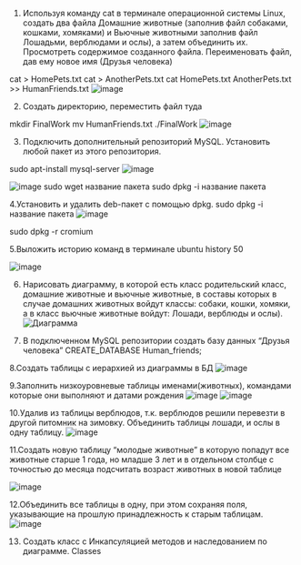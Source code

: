 1. Используя команду cat в терминале операционной системы Linux, создать
два файла Домашние животные (заполнив файл собаками, кошками,
хомяками) и Вьючные животными заполнив файл Лошадьми, верблюдами и
ослы), а затем объединить их. Просмотреть содержимое созданного файла.
Переименовать файл, дав ему новое имя (Друзья человека)

cat > HomePets.txt
cat > AnotherPets.txt 
cat HomePets.txt AnotherPets.txt >> HumanFriends.txt
![image](https://github.com/user-attachments/assets/021abf11-6698-479a-8deb-9117df005d48)

2. Создать директорию, переместить файл туда

mkdir FinalWork
mv HumanFriends.txt ./FinalWork
![image](https://github.com/user-attachments/assets/fc297523-3e51-4c20-adc6-1f74172bf7f7)

3. Подключить дополнительный репозиторий MySQL. Установить любой пакет
из этого репозитория.

sudo apt-install mysql-server
![image](https://github.com/user-attachments/assets/917d5b2b-3ba2-44c8-8214-8ad93e9a5139)

![image](https://github.com/user-attachments/assets/e111a348-01d4-40ae-913d-eed37a2e2981)
sudo wget название пакета 
sudo dpkg -i название пакета

4.Установить и удалить deb-пакет с помощью dpkg.
sudo dpkg -i название пакета
![image](https://github.com/user-attachments/assets/ac15449e-fbd0-4dda-a04f-3a6aa0562cdd)

sudo dpkg -r cromium

5.Выложить историю команд в терминале ubuntu
history 50

![image](https://github.com/user-attachments/assets/ae8fe709-e363-4388-a90a-64e4b97851bb)

6. Нарисовать диаграмму, в которой есть класс родительский класс, домашние
животные и вьючные животные, в составы которых в случае домашних
животных войдут классы: собаки, кошки, хомяки, а в класс вьючные животные
войдут: Лошади, верблюды и ослы).
![Диаграмма](https://github.com/user-attachments/assets/a699c80d-3585-4765-b552-cf858eee9f94)

7. В подключенном MySQL репозитории создать базу данных “Друзья
человека”
CREATE_DATABASE Human_friends;

8.Создать таблицы с иерархией из диаграммы в БД
![image](https://github.com/user-attachments/assets/d64d7c87-b8c1-4c7f-8eec-429acfc1d1ce)

9.Заполнить низкоуровневые таблицы именами(животных), командами которые они выполняют и датами рождения
![image](https://github.com/user-attachments/assets/d5a3b1ff-de60-4ae4-b883-361a12ac4263)
![image](https://github.com/user-attachments/assets/c805ba7e-0cb3-4c3e-9574-d92188d68e7e)

10.Удалив из таблицы верблюдов, т.к. верблюдов решили перевезти в другой питомник на зимовку. Объединить таблицы лошади, и ослы в одну таблицу.
![image](https://github.com/user-attachments/assets/9c700e89-fa6c-4797-97ee-cd483d9669c3)

11.Создать новую таблицу “молодые животные” в которую попадут все животные старше 1 года, но младше 3 лет и в отдельном столбце с точностью до месяца подсчитать возраст животных в новой таблице

![image](https://github.com/user-attachments/assets/e8f63db8-b532-4b1b-b82f-21a43cba5141)

12.Объединить все таблицы в одну, при этом сохраняя поля, указывающие на прошлую принадлежность к старым таблицам.
![image](https://github.com/user-attachments/assets/a21c40cd-2d33-4900-851c-7851cbc28cab)


13. Создать класс с Инкапсуляцией методов и наследованием по диаграмме.
Classes








